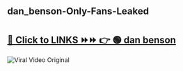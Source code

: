 
 ## dan_benson-Only-Fans-Leaked

# <h2><a href="https://clipsfans.com/dan_benson&ref=git">🔗 Click to LINKS ⏩⏩ 👉 🟢 dan benson </a></h2>

<a href="https://clipsfans.com/dan_benson&ref=git" rel="nofollow" data-target="animated-image.originalLink"><img src="https://i.ibb.co.com/xMMVF88/686577567.gif" alt="Viral Video Original" style="max-width: 100%; display: inline-block;" data-target="animated-image.originalImage"></a>
